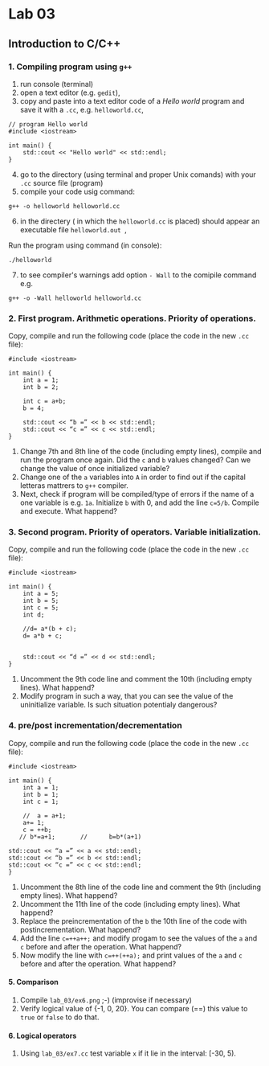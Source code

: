 # Lab 03

## Introduction to C/C++

### 1. Compiling program using `g++`
1. run console (terminal)
2. open a text editor (e.g. `gedit`),
3. copy and paste into a text editor code of a *Hello world* program and save it with a `.cc`, e.g. `helloworld.cc`,
```
// program Hello world
#include <iostream>

int main() {
    std::cout << "Hello world" << std::endl;
}
```
4. go to the directory (using terminal and proper Unix comands) with your `.cc` source file (program) 
5. compile your code usig command:

`g++ -o helloworld helloworld.cc`

6. in the directery ( in which the `helloworld.cc` is placed) should appear an executable file `helloworld.out `, 

Run the program using command (in console):

 `./helloworld`
 
7. to see compiler's warnings add option `- Wall` to the comipile command e.g.

`g++ -o -Wall helloworld helloworld.cc` 

 ### 2. First program. Arithmetic operations. Priority of operations.

Copy, compile and run the following code (place the code in the new `.cc` file):
```
#include <iostream>

int main() {
    int a = 1;
    int b = 2;
		
    int c = a+b;
    b = 4;
		
    std::cout << “b =” << b << std::endl;
    std::cout << “c =” << c << std::endl;
}
```
1. Change 7th and 8th line of the code (including empty lines), compile and run the program once again.
Did the `c` and `b` values changed? Can we change the value of once initialized variable?
2. Change one of the `a` variables into `A` in order to find out if the capital letteras mattrers to `g++` compiler.
3. Next, check if program will be compiled/type of errors if the name of a one variable is e.g. `1a`.
Initialize `b` with 0, and add the line `c=5/b`. Compile and execute. What happend? 

### 3. Second program. Priority of operators. Variable initialization.
Copy, compile and run the following code (place the code in the new `.cc` file):
```
#include <iostream>

int main() {
    int a = 5;
    int b = 5;
    int c = 5;
    int d;
      
    //d= a*(b + c);     
    d= a*b + c;
    
        
    std::cout << “d =” << d << std::endl;
}
```
1. Uncomment the 9th code line and comment the 10th (including empty lines). What happend? 
2. Modify program in such a way, that you can see the value of the uninitialize variable.
Is such situation potentialy dangerous?

### 4. pre/post incrementation/decrementation

Copy, compile and run the following code (place the code in the new `.cc` file):
```
#include <iostream>

int main() {
    int a = 1;
    int b = 1;
	int c = 1;
	
    //	a = a+1;
    a+= 1;
    c = ++b;
   // b*=a+1;		//	    b=b*(a+1)
		
std::cout << “a =” << a << std::endl;
std::cout << “b =” << b << std::endl;
std::cout << “c =” << c << std::endl;
}
```
1. Uncomment the 8th line of the code line and comment the 9th (including empty lines). What happend? 
2. Uncomment the 11th line of the code (including empty lines). What happend? 
3. Replace the preincrementation of the `b` the 10th line of the code with postincrementation. What happend? 
4. Add the line `c=++a++;` and modify progam to see the values of the `a` and `c` before and after the operation. What happend? 
5. Now modify the line with `c=++(++a);` and print values of the `a` and `c` before and after the operation. What happend? 

#### 5. Comparison
1. Compile `lab_03/ex6.png` ;-) (improvise if necessary)
2. Verify logical value of {-1, 0, 20}. You can compare (==) this value to `true` or `false` to do that. 

#### 6. Logical operators
1. Using `lab_03/ex7.cc` test variable `x` if it lie in the interval: [-30, 5).
